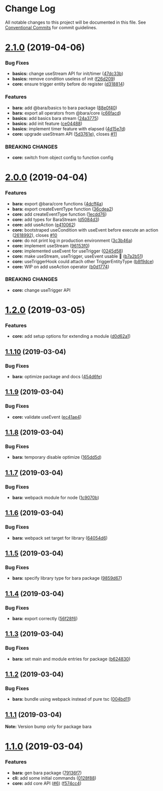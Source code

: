 # Change Log

All notable changes to this project will be documented in this file.
See [Conventional Commits](https://conventionalcommits.org) for commit guidelines.

# [2.1.0](https://github.com/nampdn/bara/compare/v2.0.0...v2.1.0) (2019-04-06)


### Bug Fixes

* **basics:** change useStream API for init/timer ([47dc33b](https://github.com/nampdn/bara/commit/47dc33b))
* **basics:** remove condition useless of init ([f26d209](https://github.com/nampdn/bara/commit/f26d209))
* **core:** ensure trigger entity before do register ([d318814](https://github.com/nampdn/bara/commit/d318814))


### Features

* **bara:** add @bara/basics to bara package ([88e0f40](https://github.com/nampdn/bara/commit/88e0f40))
* **bara:** export all operators from @bara/core ([c66facd](https://github.com/nampdn/bara/commit/c66facd))
* **basics:** add basics bara stream ([24a3775](https://github.com/nampdn/bara/commit/24a3775))
* **basics:** add init feature ([ce04488](https://github.com/nampdn/bara/commit/ce04488))
* **basics:** implement timer feature with elapsed ([4d15e7d](https://github.com/nampdn/bara/commit/4d15e7d))
* **core:** upgrade useStream API ([5d3761e](https://github.com/nampdn/bara/commit/5d3761e)), closes [#11](https://github.com/nampdn/bara/issues/11)


### BREAKING CHANGES

* **core:** switch from object config to function config





# [2.0.0](https://github.com/nampdn/bara/compare/v1.2.0...v2.0.0) (2019-04-04)


### Features

* **bara:** export @bara/core functions ([4dcff4a](https://github.com/nampdn/bara/commit/4dcff4a))
* **bara:** export createEventType function ([36cdea2](https://github.com/nampdn/bara/commit/36cdea2))
* **core:** add createEventType function ([1ecdd76](https://github.com/nampdn/bara/commit/1ecdd76))
* **core:** add types for BaraStream ([d5084d3](https://github.com/nampdn/bara/commit/d5084d3))
* **core:** add useAction ([e410062](https://github.com/nampdn/bara/commit/e410062))
* **core:** bootstraped useCondition with useEvent before execute an action ([2618992](https://github.com/nampdn/bara/commit/2618992)), closes [#10](https://github.com/nampdn/bara/issues/10)
* **core:** do not print log in production environment ([3c3b46a](https://github.com/nampdn/bara/commit/3c3b46a))
* **core:** implement useStream ([96153f0](https://github.com/nampdn/bara/commit/96153f0))
* **core:** implemented useEvent for useTrigger ([0245d58](https://github.com/nampdn/bara/commit/0245d58))
* **core:** make useStream, useTrigger, useEvent usable :tada: ([b7a2b51](https://github.com/nampdn/bara/commit/b7a2b51))
* **core:** useTriggerHook could attach other TriggerEntityType ([b8f9dce](https://github.com/nampdn/bara/commit/b8f9dce))
* **core:** WIP on add useAction operator ([b0d1774](https://github.com/nampdn/bara/commit/b0d1774))


### BREAKING CHANGES

* **core:** change useTrigger API





# [1.2.0](https://github.com/nampdn/bara/compare/v1.1.10...v1.2.0) (2019-03-05)


### Features

* **core:** add setup options for extending a module ([d0d62a1](https://github.com/nampdn/bara/commit/d0d62a1))





## [1.1.10](https://github.com/nampdn/bara/compare/v1.1.9...v1.1.10) (2019-03-04)


### Bug Fixes

* **bara:** optimize package and docs ([454d6fe](https://github.com/nampdn/bara/commit/454d6fe))





## [1.1.9](https://github.com/nampdn/bara/compare/v1.1.8...v1.1.9) (2019-03-04)


### Bug Fixes

* **core:** validate useEvent ([ec41ae4](https://github.com/nampdn/bara/commit/ec41ae4))





## [1.1.8](https://github.com/nampdn/bara/compare/v1.1.7...v1.1.8) (2019-03-04)


### Bug Fixes

* **bara:** temporary disable optimize ([165dd5d](https://github.com/nampdn/bara/commit/165dd5d))





## [1.1.7](https://github.com/nampdn/bara/compare/v1.1.6...v1.1.7) (2019-03-04)


### Bug Fixes

* **bara:** webpack module for node ([1c9070b](https://github.com/nampdn/bara/commit/1c9070b))





## [1.1.6](https://github.com/nampdn/bara/compare/v1.1.5...v1.1.6) (2019-03-04)


### Bug Fixes

* **bara:** webpack set target for library ([64054d6](https://github.com/nampdn/bara/commit/64054d6))





## [1.1.5](https://github.com/nampdn/bara/compare/v1.1.4...v1.1.5) (2019-03-04)


### Bug Fixes

* **bara:** specify library type for bara package ([9859d67](https://github.com/nampdn/bara/commit/9859d67))





## [1.1.4](https://github.com/nampdn/bara/compare/v1.1.3...v1.1.4) (2019-03-04)


### Bug Fixes

* **bara:** export correctly ([56f28f6](https://github.com/nampdn/bara/commit/56f28f6))





## [1.1.3](https://github.com/nampdn/bara/compare/v1.1.2...v1.1.3) (2019-03-04)


### Bug Fixes

* **bara:** set main and module entries for package ([b624830](https://github.com/nampdn/bara/commit/b624830))





## [1.1.2](https://github.com/nampdn/bara/compare/v1.1.1...v1.1.2) (2019-03-04)


### Bug Fixes

* **bara:** bundle using webpack instead of pure tsc ([004bd11](https://github.com/nampdn/bara/commit/004bd11))





## [1.1.1](https://github.com/nampdn/bara/compare/v1.1.0...v1.1.1) (2019-03-04)

**Note:** Version bump only for package bara





# [1.1.0](https://github.com/nampdn/bara/compare/v0.1.0...v1.1.0) (2019-03-04)


### Features

* **bara:** gen bara package ([79136f7](https://github.com/nampdn/bara/commit/79136f7))
* **cli:** add some initial commands ([0128f88](https://github.com/nampdn/bara/commit/0128f88))
* **core:** add core API ([#6](https://github.com/nampdn/bara/issues/6)) ([f574cc4](https://github.com/nampdn/bara/commit/f574cc4))
